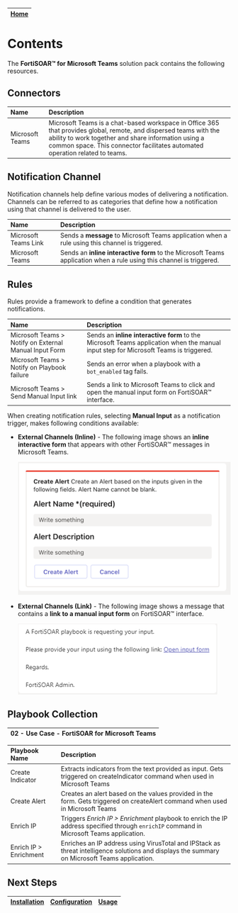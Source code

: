 | [Home](../README.md) |
|----------------------|

# Contents

The **FortiSOAR&trade; for Microsoft Teams** solution pack contains the following resources.

## Connectors

| Name            | Description                                                                                                                                                                                                                                              |
|:----------------|:---------------------------------------------------------------------------------------------------------------------------------------------------------------------------------------------------------------------------------------------------------|
| Microsoft Teams | Microsoft Teams is a chat-based workspace in Office 365 that provides global, remote, and dispersed teams with the ability to work together and share information using a common space. This connector facilitates automated operation related to teams. |

## Notification Channel

Notification channels help define various modes of delivering a notification. Channels can be referred to as categories that define how a notification using that channel is delivered to the user.

| Name                 | Description                                                                                                          |
|:---------------------|:---------------------------------------------------------------------------------------------------------------------|
| Microsoft Teams Link | Sends a **message** to Microsoft Teams application when a rule using this channel is triggered.                          |
| Microsoft Teams      | Sends an **inline interactive form** to the Microsoft Teams application when a rule using this channel is triggered. |

## Rules

Rules provide a framework to define a condition that generates notifications.

| Name                                                   | Description                                                                                                                          |
|:-------------------------------------------------------|:-------------------------------------------------------------------------------------------------------------------------------------|
| Microsoft Teams > Notify on External Manual Input Form | Sends an **inline interactive form** to the Microsoft Teams application when the manual input step for Microsoft Teams is triggered. |
| Microsoft Teams > Notify on Playbook failure           | Sends an error when a playbook with a `bot_enabled` tag fails.                                                                       |
| Microsoft Teams > Send Manual Input link               | Sends a link to Microsoft Teams to click and open the manual input form on FortiSOAR&trade; interface.                               |

When creating notification rules, selecting **Manual Input** as a notification trigger, makes following conditions available:

- **External Channels (Inline)** - The following image shows an **inline interactive form** that appears with other FortiSOAR&trade; messages in Microsoft Teams.

    ![](./res/inline-form.png)

- **External Channels (Link)** - The following image shows a message that contains a **link to a manual input form** on FortiSOAR&trade; interface.

    ![](./res/form-as-link.png)

## Playbook Collection

| 02 - Use Case - FortiSOAR for Microsoft Teams |
|:----------------------------------------------|

| Playbook Name          | Description                                                                                                                                   |
|:-----------------------|:----------------------------------------------------------------------------------------------------------------------------------------------|
| Create Indicator       | Extracts indicators from the text provided as input. Gets triggered on createIndicator command when used in Microsoft Teams                   |
| Create Alert           | Creates an alert based on the values provided in the form. Gets triggered on createAlert command when used in Microsoft Teams                 |
| Enrich IP              | Triggers *Enrich IP > Enrichment* playbook to enrich the IP address specified through `enrichIP` command in Microsoft Teams application.      |
| Enrich IP > Enrichment | Enriches an IP address using VirusTotal and IPStack as threat intelligence solutions and displays the summary on Microsoft Teams application. |

## Next Steps

| [Installation](./setup.md#installation) | [Configuration](./setup.md#configuration) | [Usage](./usage.md) |
|-----------------------------------------|-------------------------------------------|---------------------|
